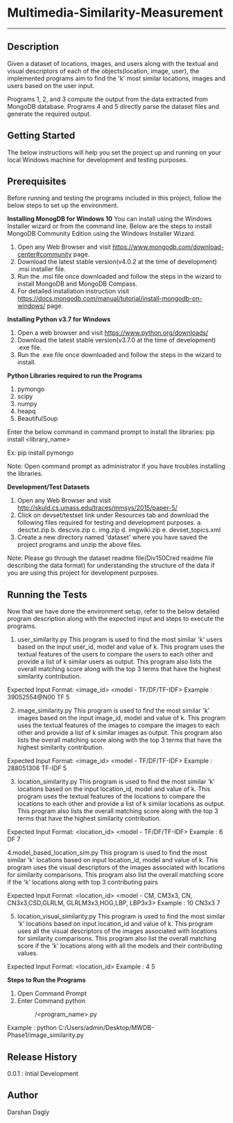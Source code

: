 # Multimedia-Similarity-Measurement
-----------------------------------

Description
-----------
Given a dataset of locations, images, and users along with the textual and visual descriptors of each of the objects(location, image, user), the implemented programs aim to find the 'k' most similar locations, images and users based on the user input.

Programs 1, 2, and 3 compute the output from the data extracted from MongoDB database. 
Programs 4 and 5 directly parse the dataset files and generate the required output.


Getting Started
---------------
The below instructions will help you set the project up and running on your local Windows machine for development and testing purposes.

Prerequisites
-------------
Before running and testing the programs included in this project, follow the below steps to set up the environment.

**Installing MonogDB for Windows 10**
You can install using the Windows Installer wizard or from the command line. 
Below are the steps to install MongoDB Community Edition using the Windows Installer Wizard.
1. Open any Web Browser and visit https://www.mongodb.com/download-center#community page.
2. Download the latest stable version(v4.0.2 at the time of development) .msi installer file.
3. Run the .msi file once downloaded and follow the steps in the wizard to install MongoDB and MongoDB Compass.
4. For detailed installation instruction visit https://docs.mongodb.com/manual/tutorial/install-mongodb-on-windows/ page.


**Installing Python v3.7 for Windows**
1. Open a web browser and visit https://www.python.org/downloads/
2. Download the latest stable version(v3.7.0 at the time of development) .exe file.
3. Run the .exe file once downloaded and follow the steps in the wizard to install.

**Python Libraries required to run the Programs**
1. pymongo
2. scipy
3. numpy
4. heapq
5. BeautifulSoup

Enter the below command in command prompt to install the libraries:
pip install <library_name>

Ex: pip install pymongo

Note: Open command prompt as administrator if you have troubles installing the libraries.

**Development/Test Datasets**
1. Open any Web Browser and visit http://skuld.cs.umass.edu/traces/mmsys/2015/paper-5/
2. Click on devset/testset link under Resources tab and download the following files required for testing and development purposes.
  a. desctxt.zip
  b. descvis.zip
  c. img.zip
  d. imgwiki.zip
  e. devset_topics.xml
3. Create a new directory named 'dataset' where you have saved the project programs and unzip the above files.

Note: Please go through the dataset readme file(Div150Cred readme file describing the data format) for understanding the structure of the data if you are using this project for development purposes.


Running the Tests
-----------------
Now that we have done the environment setup, refer to the below detailed program description along with the expected input and steps to execute the programs. 

1. user_similarity.py
This program is used to find the most similar 'k' users based on the input user_id, model and value of k. This program uses the textual features of the users to compare the users to each other and provide a list of k similar users as output. This program also lists the overall matching score along with the top 3 terms that have the highest similarity contribution.

Expected Input Format: <image_id> <model - TF/DF/TF-IDF> <k>
Example : 39052554@N00 TF 5


2. image_similarity.py
This program is used to find the most similar 'k' images based on the input image_id, model and value of k. This program uses the textual features of the images to compare the images to each other and provide a list of k similar images as output. This program also lists the overall matching score along with the top 3 terms that have the highest similarity contribution.

Expected Input Format: <image_id> <model - TF/DF/TF-IDF> <k>
Example : 288051306 TF-IDF 5


3. location_similarity.py
This program is used to find the most similar 'k' locations based on the input location_id, model and value of k. This program uses the textual features of the locations to compare the locations to each other and provide a list of k similar locations as output. This program also lists the overall matching score along with the top 3 terms that have the highest similarity contribution.

Expected Input Format: <location_id> <model - TF/DF/TF-IDF> <k>
Example : 6 DF 7


4.model_based_location_sim.py
This program is used to find the most similar 'k' locations based on input location_id, model and value of k. This program uses the visual descriptors of the images associated with locations for similarity comparisons. This program also list the overall matching score if the 'k' locations along with top 3 contributing pairs

Expected Input Format: <location_id> <model - CM, CM3x3, CN, CN3x3,CSD,GLRLM, GLRLM3x3,HOG,LBP, LBP3x3> <k>
Example : 10 CN3x3 7

5. location_visual_similarity.py
This program is used to find the most similar 'k' locations based on input location_id and value of k. This program uses all the visual descriptors of the images associated with locations for similarity comparisons. This program also list the overall matching score if the 'k' locations along with all the models and their contributing values.

Expected Input Format: <location_id> <k>
Example : 4 5

**Steps to Run the Programs**
1. Open Command Prompt
2. Enter Command python <dir>/<program_name>.py 

Example : python C:/Users/admin/Desktop/MWDB-Phase1/image_similarity.py


Release History
---------------
0.0.1 : Intial Development


Author
------
Darshan Dagly
